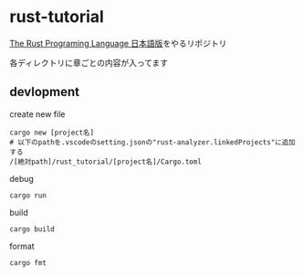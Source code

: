 # rust-tutorial

[The Rust Programing Language 日本語版](https://doc.rust-jp.rs/book-ja/title-page.html)をやるリポジトリ

各ディレクトリに章ごとの内容が入ってます

## devlopment
create new file
```
cargo new [project名]
# 以下のpathを.vscodeのsetting.jsonの"rust-analyzer.linkedProjects"に追加する
/[絶対path]/rust_tutorial/[project名]/Cargo.toml
```
debug
```
cargo run
```

build
```
cargo build
```

format
```
cargo fmt
```